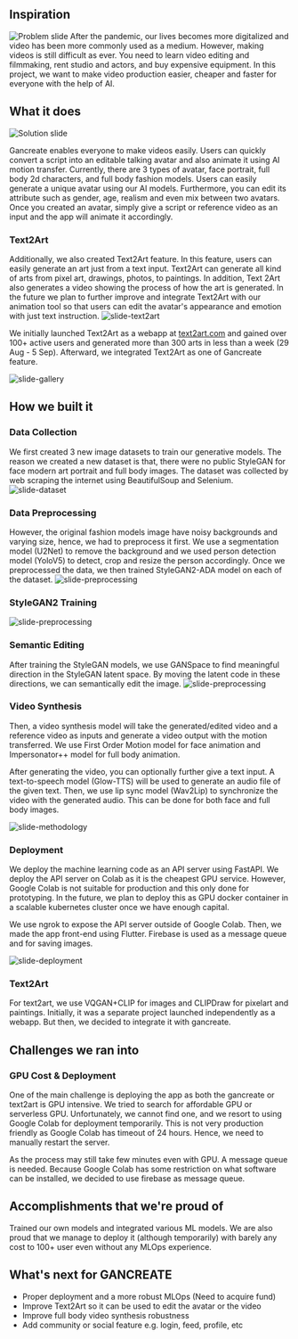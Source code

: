 ## Inspiration
![Problem slide](https://github.com/mfrashad/gancreate-saai/blob/main/images/slide-problem.PNG?raw=true)
After the pandemic, our lives becomes more digitalized and video has been more commonly used as a medium. However, making videos is still difficult as ever. You need to learn video editing and filmmaking, rent studio and actors, and buy expensive equipment. In this project, we want to make video production easier, cheaper and faster for everyone with the help of AI.


## What it does
![Solution slide](https://github.com/mfrashad/gancreate-saai/blob/main/images/gancreate-thumbnail.gif?raw=true)


Gancreate enables everyone to make videos easily. Users can quickly convert a script into an editable talking avatar and also animate it using AI motion transfer. Currently, there are 3 types of avatar, face portrait, full body 2d characters, and full body fashion models. Users can easily generate a unique avatar  using our AI models. Furthermore, you can edit its attribute such as gender, age, realism and even mix between two avatars. Once you created an avatar, simply give a script or reference video as an input and the app will animate it accordingly.


### Text2Art
Additionally, we also created Text2Art feature. In this feature, users can easily generate an art just from a text input. Text2Art can generate all kind of arts from pixel art, drawings, photos, to paintings. In addition, Text 2Art also generates a video showing the process of how the art is generated. In the future we plan to further improve and integrate Text2Art with our animation tool so that users can edit the avatar's appearance and emotion with just text instruction.
![slide-text2art](https://github.com/mfrashad/gancreate-saai/blob/main/images/text2art.PNG?raw=true)

We initially launched Text2Art as a webapp at [text2art.com](https://text2art.com/) and gained over 100+ active users and generated more than 300 arts in less than a week (29 Aug - 5 Sep). Afterward, we integrated Text2Art as one of Gancreate feature.

![slide-gallery](https://github.com/mfrashad/gancreate-saai/blob/main/images/text2art-gallery.PNG?raw=true)




## How we built it
### Data Collection
We first created 3 new image datasets to train our generative models. The reason we created a new dataset is that, there were no public StyleGAN for face modern art portrait and full body images.
The dataset was collected by web scraping the internet using BeautifulSoup and Selenium. 
![slide-dataset](https://github.com/mfrashad/gancreate-saai/blob/main/images/dataset.PNG?raw=true)


### Data Preprocessing
However, the original fashion models image have noisy backgrounds and varying size, hence, we had to preprocess it first. We use a segmentation model (U2Net) to remove the background and we used person detection model (YoloV5) to detect, crop and resize the person accordingly. Once we preprocessed the data, we then trained StyleGAN2-ADA model on each of the dataset.
![slide-preprocessing](https://github.com/mfrashad/gancreate-saai/blob/main/images/preprocessing.PNG?raw=true)


### StyleGAN2 Training
![slide-preprocessing](https://github.com/mfrashad/gancreate-saai/blob/main/images/generated-results.gif?raw=true)


### Semantic Editing
After training the StyleGAN models, we use GANSpace to find meaningful direction in the StyleGAN latent space. By moving the latent code in these directions, we can semantically edit the image. 
![slide-preprocessing](https://github.com/mfrashad/gancreate-saai/blob/main/images/character-semantic-editing.gif?raw=true)


### Video Synthesis
Then, a video synthesis model will take the generated/edited video and a reference video as inputs and generate a video output with the motion transferred. We use First Order Motion model for face animation and Impersonator++ model for full body animation. 

After generating the video, you can optionally further give a text input. A text-to-speech model (Glow-TTS) will be used to generate an audio file of the given text. Then, we use lip sync model (Wav2Lip) to synchronize the video with the generated audio. This can be done for both face and full body images.

![slide-methodology](https://github.com/mfrashad/gancreate-saai/blob/main/images/methodology.PNG?raw=true)

### Deployment
We deploy the machine learning code as an API server using FastAPI. We deploy the API server on Colab as it is the cheapest GPU service. However, Google Colab is not suitable for production and this only done for prototyping. In the future, we plan to deploy this as GPU docker container in a scalable kubernetes cluster once we have enough capital. 

We use ngrok to expose the API server outside of Google Colab. Then, we made the app front-end using Flutter. Firebase is used as a message queue and for saving images.

![slide-deployment](https://github.com/mfrashad/gancreate-saai/blob/main/images/deployment.PNG?raw=true)

### Text2Art
For text2art, we use VQGAN+CLIP for images and CLIPDraw for pixelart and paintings. Initially, it was a separate project launched independently as a webapp. But then, we decided to integrate it with gancreate.



## Challenges we ran into
### GPU Cost & Deployment
One of the main challenge is deploying the app as both the gancreate or text2art is GPU intensive. We tried to search for affordable GPU or serverless GPU. Unfortunately, we cannot find one, and we resort to using Google Colab for deployment temporarily. This is not very production friendly as Google Colab has timeout of 24 hours. Hence, we need to manually restart the server. 

As the process may still take few minutes even with GPU. A message queue is needed. Because Google Colab has some restriction on what software can be installed, we decided to use firebase as message queue.

## Accomplishments that we're proud of
Trained our own models and integrated various ML models. We are also proud that we manage to deploy it (although temporarily) with barely any cost to 100+ user even without any MLOps experience.

## What's next for GANCREATE
- Proper deployment and a more robust MLOps (Need to acquire fund)
- Improve Text2Art so it can be used to edit the avatar or the video
- Improve full body video synthesis robustness
- Add community or social feature e.g. login, feed, profile, etc
